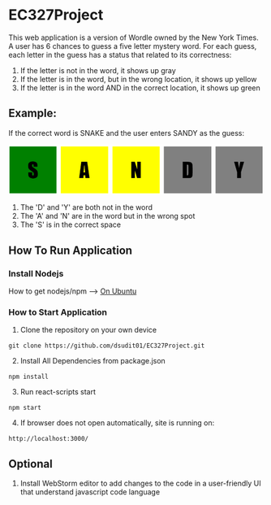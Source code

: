 # EC327Project
This web application is a version of Wordle owned by the New York Times. A user has 6 chances to guess a five letter mystery word. For each guess, each letter in the guess has a status that related to its correctness:
1. If the letter is not in the word, it shows up gray
2. If the letter is in the word, but in the wrong location, it shows up yellow
3. If the letter is in the word AND in the correct location, it shows up green

## Example:
If the correct word is SNAKE and the user enters SANDY as the guess:


![example](./public/eampleWord.png)

1. The 'D' and 'Y' are both not in the word
2. The 'A' and 'N' are in the word but in the wrong spot
3. The 'S' is in the correct space 



## How To Run Application

### Install Nodejs
How to get nodejs/npm --> [On Ubuntu](https://linuxize.com/post/how-to-install-node-js-on-ubuntu-18.04/)


### How to Start Application
1. Clone the repository on your own device
```shell
git clone https://github.com/dsudit01/EC327Project.git
```

2. Install All Dependencies from package.json
```shell
npm install
```

3. Run react-scripts start
```shell
npm start
```

4. If browser does not open automatically, site is running on:
```
http://localhost:3000/
``` 

## Optional
1. Install WebStorm editor to add changes to the code in a user-friendly UI that understand javascript code language

